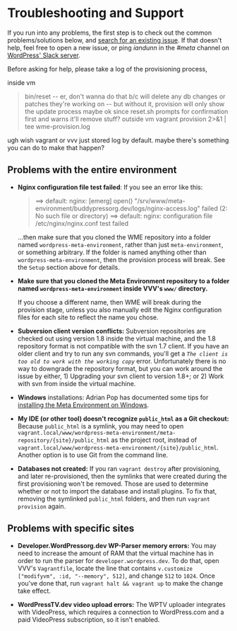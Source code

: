 # Troubleshooting and Support

If you run into any problems, the first step is to check out the common problems/solutions below,
and [search for an existing issue](https://github.com/WordPress/meta-environment/issues). If that
doesn't help, feel free to open a new issue, or ping *iandunn* in the *#meta* channel on
[WordPress' Slack server](https://make.wordpress.org/chat/).

Before asking for help, please take a log of the provisioning process,

inside vm
> bin/reset
  -- er, don't wanna do that b/c will delete any db changes or patches they're working on
  -- but without it, provision will only show the update process
  maybe ok since reset.sh prompts for confirmation first and warns it'll remove stuff?
outside vm
> vagrant provision 2>&1 | tee wme-provision.log

ugh wish vagrant or vvv just stored log by default. maybe there's something you can do to make that happen?


## Problems with the entire environment

* **Nginx configuration file test failed**: If you see an error like this:

	> ==> default: nginx: [emerg] open() "/srv/www/meta-environment/buddypressorg.dev/logs/nginx-access.log" failed (2: No such file or directory)
	> ==> default: nginx: configuration file /etc/nginx/nginx.conf test failed

	...then make sure that you cloned the WME repository into a folder named `wordpress-meta-environment`, rather than just `meta-environment`, or something arbitrary. If the folder is named anything other than `wordpress-meta-environment`, then the provision process will break. See the `Setup` section above for details.


* **Make sure that you cloned the Meta Environment repository to a folder named `wordpress-meta-environment` inside VVV's `www/` directory.**

	If you choose a different name, then WME will break during the provision stage, unless you also manually edit the Nginx configuration files for each site to reflect the name you chose.

* **Subversion client version conflicts:** Subversion repositories are checked out using version 1.8 inside the
  virtual machine, and the 1.8 repository format is not compatible with the svn 1.7 client. If you have an older
  client and try to run any svn commands, you'll get a *`The client is too old to work with the working copy`*
  error. Unfortunately there is no way to downgrade the repository format, but you can work around the issue by
  either, 1) Upgrading your svn client to version 1.8+; or 2) Work with svn from inside the virtual machine.

* **Windows** installations: Adrian Pop has documented some tips for [installing the Meta Environment on Windows](http://test.informagination.ro/wordpress-meta-environment-in-win-10/).

* **My IDE (or other tool) doesn't recognize `public_html` as a Git checkout:** Because `public_html` is a symlink, you may need to open `vagrant.local/www/wordpress-meta-environment/meta-repository/{site}/public_html` as the project root, instead of `vagrant.local/www/wordpress-meta-environment/{site}/public_html`. Another option is to use Git from the command line. 

* **Databases not created:** If you ran `vagrant destroy` after provisioning, and later re-provisioned, then the symlinks that were created during the first provisioning won't be removed. Those are used to determine whether or not to import the database and install plugins. To fix that, removing the symlinked `public_html` folders, and then run `vagrant provision` again.


## Problems with specific sites

* **Developer.WordPressorg.dev WP-Parser memory errors:** You may need to increase the amount of RAM that the virtual
  machine has in order to run the parser for `developer.wordpress.dev`. To do that, open VVV's `Vagrantfile`,
  locate the line that contains `v.customize ["modifyvm", :id, "--memory", 512]`, and change `512` to `1024`. Once
  you've done that, run `vagrant halt && vagrant up` to make the change take effect.

* **WordPressTV.dev video upload errors:** The WPTV uploader integrates with VideoPress, which requires a connection
  to WordPress.com and a paid VideoPress subscription, so it isn't enabled.

